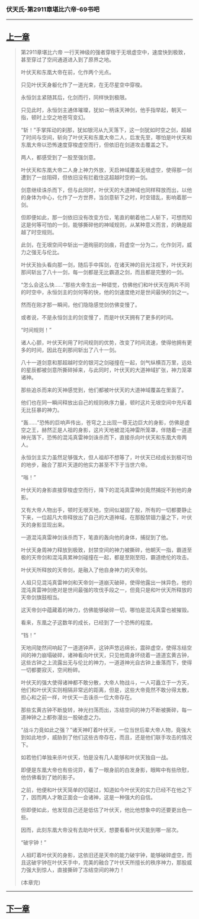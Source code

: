 ### 伏天氏-第2911章堪比六帝-69书吧

--------
[上一章](./e9c752e522dcb7afbde4d6d0438740fb.md)
--------


>
>
>
>第2911章堪比六帝
>一行天神级的强者穿梭于无垠虚空中，速度快到极致，甚至穿过了空间通道进入到了原界之地。
>
>叶伏天和东凰大帝在前，化作两个光点。
>
>只见叶伏天身躯化作了一道光束，在无尽星空中穿梭。
>
>永恒剑主紧随其后，化剑而行，同样快到极限。
>
>只见此时，永恒剑主通体璀璨，犹如一柄诛天神剑，他手指举起，朝天一指，顿时上空之地苍穹变幻。
>
>“斩！”手掌挥动的刹那，犹如银河从九天落下，这一剑犹如时空之剑，超越了时间与空间，斩向了叶伏天和东凰大帝二人，后发先至，哪怕是叶伏天和东凰大帝以恐怖速度穿梭虚空而行，但依旧在剑道攻击覆盖之下。
>
>两人，都感受到了一股至强剑意。
>
>叶伏天和东凰大帝二人身上神力外放，天启神域覆盖无垠虚空，使得那一剑遭到了一丝阻碍，但依旧没有拦截住这超越时空的一剑。
>
>剑意继续诛杀而下，但与此同时，叶伏天的大道神域也同样释放而出，以他的身体为中心，化作了一方世界，当剑意斩下之时，时空错乱，影响着那一剑。
>
>但即便如此，那一剑依旧没有改变方位，笔直的朝着他二人斩下，可想而知这是何等可怕的一剑，能够撕碎他的神域规则，从某种意义而言，的确是超越了时空规则。
>
>此剑，在无垠空间中斩出一道绚丽的剑痕，将虚空一分为二，化作剑河，威力之强无与伦比。
>
>叶伏天抬头看向那一剑，随后手中挥剑，在诸天神的目光注视下，叶伏天刹那间斩出了八十一剑，每一剑都是无比霸道之剑，而且都是完整的一剑。
>
>“怎么会这么快……”那些大帝生出一种错觉，仿佛他们和叶伏天在两片不同的时空中，永恒剑主的剑何等的快，他的剑速度绝对是世间最快的剑之一。
>
>然而在刚才那一瞬间，他们隐隐感觉剑仿佛变慢了。
>
>或者说，不是永恒剑主的剑变慢了，而是叶伏天拥有了更多的时间。
>
>“时间规则！”
>
>诸人心颤，叶伏天利用了时间规则的优势，改变了时间流速，使得他拥有更多的时间，因此在刹那间斩出了八十一剑。
>
>八十一道剑意和那超越时空的银河之剑碰撞在一起，剑气纵横百万里，远处的星辰都被剑意所撕碎掉来，与此同时，叶伏天的大道神域扩张，神力笼罩诸神。
>
>那些追杀而来的天神感觉到，他们都被叶伏天的大道神域覆盖在里面了。
>
>他们也在同一瞬间释放出自己的规则秩序力量，顿时这片无垠空间中充斥着无比狂暴的神力。
>
>“轰……”恐怖的巨响声传出，苍穹之上出现一尊无边巨大的身影，仿佛是虚空之王，赫然正是人祖的身影，这片天地被混沌神雷所笼罩，伴随着一道道神光落下，恐怖的混沌真雷神剑诛杀而下，直接杀向叶伏天和东凰大帝两人。
>
>永恒剑主实力虽然足够强大，但人祖却不想等了，叶伏天已经成长到极可怕的地步，融合了那片天道的他实力甚至不下于当世六帝。
>
>“嗡！”
>
>叶伏天的身影直接穿梭虚空而行，降下的混沌真雷神剑竟然捕捉不到他的身影。
>
>又有大帝人物出手，顿时无垠天地，空间似凝固了般，所有的一切都要静止下来，一位超凡大帝释放出了自己的大道神域，在那股禁锢力量之下，叶伏天的身影显现出来。
>
>一道混沌真雷神剑诛杀而下，笔直的轰向他的身体，捕捉到了他。
>
>叶伏天身周神力释放到极致，封禁空间的神力被撕碎，他朝天一指，霸道至极的天帝剑和混沌真累神剑碰撞在一起，都是至刚至阳，霸道绝伦的攻击。
>
>叶伏天所释放的天帝剑，是融入了他自身神力的天帝剑。
>
>人祖只见混沌真雷神剑和天帝剑一道崩灭破碎，使得他露出一抹异色，他的混沌真雷神剑绝对是世间最强的攻伐手段之一，但竟只是和叶伏天所释放的天帝剑旗鼓相当。
>
>这天帝剑中蕴藏着的神力，仿佛能够破碎一切，哪怕是混沌真雷也被摧毁。
>
>看来，东凰之子这数年的成长，已经到了一个恐怖的程度。
>
>“铛！”
>
>天地间陡然间响起了一道道钟声，这钟声悠远绵长，震碎虚空，使得冻结空间的神力崩塌破碎，诸神看向叶伏天，只见他周身环绕着一道道玄黄古钟，这些古钟之上流露出无与伦比的神力，一道道神光自古钟上垂落而下，使得一切都要寂灭，空间粉碎。
>
>叶伏天的强大使得诸神都不敢分散，大帝人物战斗，一人可矗立于一方天，他们和叶伏天实则相隔非常远的距离，但是，这些大帝竟然不敢分得太散，担心和之前一样，叶伏天一击诛杀一位大帝存在。
>
>那些玄黄古钟不断旋转，神光扫荡而出，冻结空间的神力不断被撕碎，每一道神钟之上都弥漫出一股破虚之力。
>
>“战斗力竟如此之强？”诸天神盯着叶伏天，一位当世后辈大帝人物，竟强大到如此地步，威胁到了他们这些古帝存在，而且，还是他们联手攻击的情况下。
>
>如若他们单独来杀叶伏天，怕是没有几人能够和叶伏天独自一战。
>
>即便是东凰大帝也有些诧异，看了一眼身前的白发身影，眼眸中有些欣慰，他仿佛看到了她的影子。
>
>之前，他便和叶伏天简单的切磋过，知道如今叶伏天的实力已经不在他之下了，因而两人才敢正面会一会诸神，这是一种强大的自信。
>
>但即便如此，他发现自己还是低估了叶伏天，他比他想象中的还要更出色一些。
>
>因而，此刻东凰大帝没有去助叶伏天，想要看看叶伏天能到哪一层次。
>
>“破宇钟！”
>
>人祖盯着叶伏天的身影，这依旧还是天帝的能力破宇钟，能够破碎虚空，而且这破宇钟在叶伏天手中，完美的融合了叶伏天所擅长的秩序神力，那股威力强大到惊人，直接撕碎了冻结空间的神力！
>
>(本章完)
>
>

--------
[下一章](./b66b23ba285fa1cef43b511cfadcca89.md)
--------
